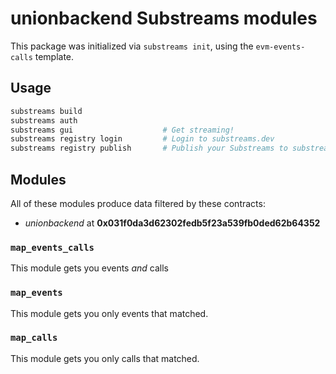 # unionbackend Substreams modules

This package was initialized via `substreams init`, using the `evm-events-calls` template.

## Usage

```bash
substreams build
substreams auth
substreams gui       			  # Get streaming!
substreams registry login         # Login to substreams.dev
substreams registry publish       # Publish your Substreams to substreams.dev
```

## Modules

All of these modules produce data filtered by these contracts:
- _unionbackend_ at **0x031f0da3d62302fedb5f23a539fb0ded62b64352**
### `map_events_calls`

This module gets you events _and_ calls


### `map_events`

This module gets you only events that matched.



### `map_calls`

This module gets you only calls that matched.


